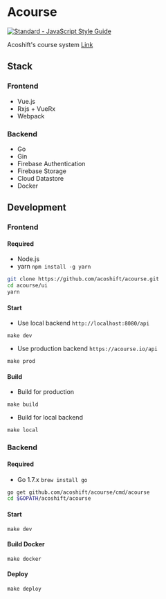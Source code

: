 # Acourse

[![Standard - JavaScript Style Guide](https://img.shields.io/badge/code%20style-standard-brightgreen.svg)](http://standardjs.com/)

Acoshift's course system [Link](https://acourse.io)

## Stack

### Frontend

- Vue.js
- Rxjs + VueRx
- Webpack

### Backend

- Go
- Gin
- Firebase Authentication
- Firebase Storage
- Cloud Datastore
- Docker

## Development

### Frontend

#### Required

- Node.js
- yarn `npm install -g yarn`

```sh
git clone https://github.com/acoshift/acourse.git
cd acourse/ui
yarn
```

#### Start

- Use local backend `http://localhost:8080/api`

`make dev`

- Use production backend `https://acourse.io/api`

`make prod`

#### Build

- Build for production

`make build`

- Build for local backend

`make local`

### Backend

#### Required

- Go 1.7.x `brew install go`

```sh
go get github.com/acoshift/acourse/cmd/acourse
cd $GOPATH/acoshift/acourse
```

#### Start

`make dev`

#### Build Docker

`make docker`

#### Deploy

`make deploy`
